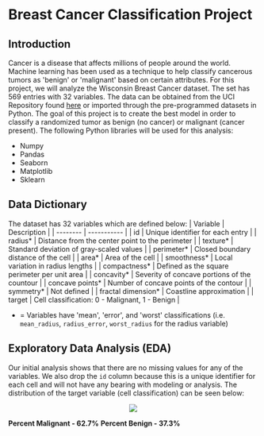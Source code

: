 # Breast Cancer Classification Project

## Introduction
Cancer is a disease that affects millions of people around the world.  Machine learning has been used as a technique to help classify cancerous tumors as 'benign' or 'malignant' based on certain attributes.  For this project, we will analyze the Wisconsin Breast Cancer dataset.  The set has 569 entries with 32 variables.  The data can be obtained from the UCI Repository found [here](https://archive.ics.uci.edu/ml/datasets/Breast+Cancer+Wisconsin+(Diagnostic)) or imported through the pre-programmed datasets in Python.  The goal of this project is to create the best model in order to classify a randomized tumor as benign (no cancer) or malignant (cancer present).  The following Python libraries will be used for this analysis:

- Numpy
- Pandas
- Seaborn
- Matplotlib
- Sklearn

## Data Dictionary
The dataset has 32 variables which are defined below:
| Variable | Description |
| -------- | ----------- |
| id | Unique identifier for each entry |
| radius* | Distance from the center point to the perimeter |
| texture* | Standard deviation of gray-scaled values |
| perimeter* | Closed boundary distance of the cell |
| area* | Area of the cell |
| smoothness* | Local variation in radius lengths | 
| compactness* | Defined as the square perimeter per unit area |
| concavity* | Severity of concave portions of the countour |
| concave points* | Number of concave points of the contour |
| symmetry* | Not defined |
| fractal dimension* | Coastline approximation |
| target | Cell classification: 0 - Malignant, 1 - Benign |

* = Variables have 'mean', 'error', and 'worst' classifications (i.e. `mean_radius`, `radius_error`, `worst_radius` for the radius variable)

## Exploratory Data Analysis (EDA)
Our initial analysis shows that there are no missing values for any of the variables.  We also drop the `id` column because this is a unique identifier for each cell and will not have any bearing with modeling or analysis.  The distribution of the target variable (cell classification) can be seen below:

<p align = "center">
<img src = "https://user-images.githubusercontent.com/60159655/88986581-3c766a00-d288-11ea-9add-014eec27dfdc.png" />
</p>

**Percent Malignant - 62.7%**
**Percent Benign - 37.3%**
